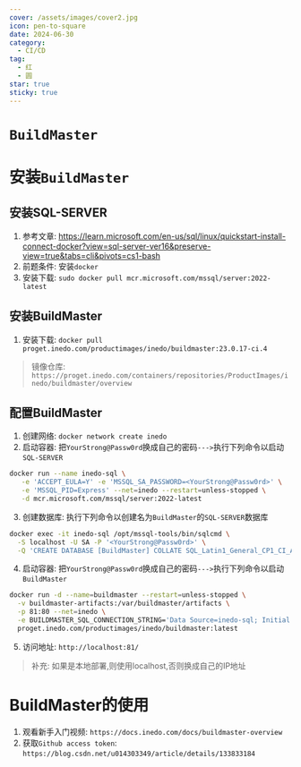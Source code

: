 ```yaml
---
cover: /assets/images/cover2.jpg
icon: pen-to-square
date: 2024-06-30
category:
  - CI/CD
tag:
  - 红
  - 圆
star: true
sticky: true
---
```

# `BuildMaster`
# 安装`BuildMaster`

## 安装SQL-SERVER

1. 参考文章: https://learn.microsoft.com/en-us/sql/linux/quickstart-install-connect-docker?view=sql-server-ver16&preserve-view=true&tabs=cli&pivots=cs1-bash
2. 前题条件: 安装`docker`
3. 安装下载: `sudo docker pull mcr.microsoft.com/mssql/server:2022-latest`

## 安装BuildMaster

1. 安装下载: `docker pull proget.inedo.com/productimages/inedo/buildmaster:23.0.17-ci.4`
> 镜像仓库: `https://proget.inedo.com/containers/repositories/ProductImages/inedo/buildmaster/overview`

## 配置BuildMaster

1. 创建网络: `docker network create inedo`
2. 启动容器: 把`YourStrong@Passw0rd`换成自己的密码`--->`执行下列命令以启动`SQL-SERVER`
```bash
docker run --name inedo-sql \
   -e 'ACCEPT_EULA=Y' -e 'MSSQL_SA_PASSWORD=<YourStrong@Passw0rd>' \
   -e 'MSSQL_PID=Express' --net=inedo --restart=unless-stopped \
   -d mcr.microsoft.com/mssql/server:2022-latest
```
3. 创建数据库: 执行下列命令以创建名为`BuildMaster`的`SQL-SERVER`数据库
```bash
docker exec -it inedo-sql /opt/mssql-tools/bin/sqlcmd \
  -S localhost -U SA -P '<YourStrong@Passw0rd>' \
  -Q 'CREATE DATABASE [BuildMaster] COLLATE SQL_Latin1_General_CP1_CI_AS'
```
4. 启动容器: 把`YourStrong@Passw0rd`换成自己的密码`--->`执行下列命令以启动`BuildMaster`
```bash
docker run -d --name=buildmaster --restart=unless-stopped \
  -v buildmaster-artifacts:/var/buildmaster/artifacts \
  -p 81:80 --net=inedo \
  -e BUILDMASTER_SQL_CONNECTION_STRING='Data Source=inedo-sql; Initial Catalog=BuildMaster; User ID=sa; Password=<YourStrong@Passw0rd>' \
  proget.inedo.com/productimages/inedo/buildmaster:latest
```
5. 访问地址: `http://localhost:81/`
> 补充: 如果是本地部署,则使用localhost,否则换成自己的IP地址

# BuildMaster的使用

1. 观看新手入门视频: `https://docs.inedo.com/docs/buildmaster-overview`
2. 获取`Github access token`: `https://blog.csdn.net/u014303349/article/details/133833184`


